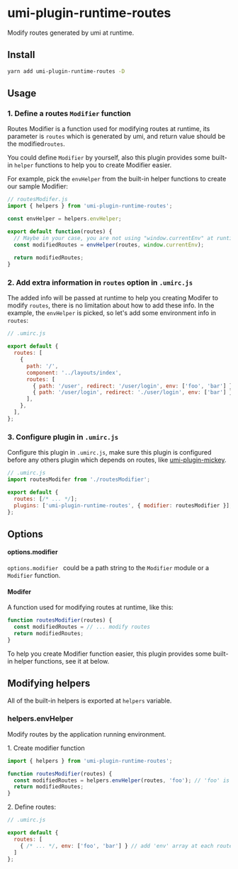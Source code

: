 # umi-plugin-runtime-routes
Modify routes generated by umi at runtime.

## Install

```bash
yarn add umi-plugin-runtime-routes -D
```

## Usage

### 1. Define a routes `Modifier` function

Routes Modifier is a function used for modifying routes at runtime, its parameter is `routes` which is generated by umi, and return value should be the modified`routes`. 

You could define `Modifier` by yourself, also this plugin provides some built-in `helper` functions to help you to create Modifier easier.

For example, pick the `envHelper` from the built-in helper functions to create our sample Modifier:

```javascript
// routesModifer.js
import { helpers } from 'umi-plugin-runtime-routes';

const envHelper = helpers.envHelper;

export default function(routes) {
  // Maybe in your case, you are not using "window.currentEnv" at runtime, this is just a sample
  const modifiedRoutes = envHelper(routes, window.currentEnv);
  
  return modifiedRoutes;
}
```

### 2. Add extra information in `routes` option in `.umirc.js`

The added info will be passed at runtime to help you creating Modifer to modify `routes`, there is no limitation about how to add these info. In the example, the `envHelper` is picked, so let's add some environment info in `routes`:

```javascript
// .umirc.js

export default {
  routes: [
    {
      path: '/',
      component: '../layouts/index',
      routes: [
        { path: '/user', redirect: '/user/login', env: ['foo', 'bar'] },
        { path: '/user/login', redirect: './user/login', env: ['bar'] },
      ],
    },
  ],
};
```

### 3. Configure plugin in `.umirc.js`

Configure this plugin in `.umirc.js`, make sure this plugin is configured before any others plugin which depends on routes, like [umi-plugin-mickey](https://github.com/mickeyjsx/umi-plugin-mickey).

```javascript
// .umirc.js
import routesModifer from './routesModifier';

export default {
  routes: [/* ... */];
  plugins: ['umi-plugin-runtime-routes', { modifier: routesModifier }],
};
```

## Options

#### options.modifier

`options.modifier ` could be a path string to the `Modifier` module or a `Modifier` function.

#### Modifer

A function used for modifying routes at runtime, like this:

```javascript
function routesModifier(routes) {
  const modifiedRoutes = // ... modify routes
  return modifiedRoutes;
}
```

To help you create Modifier function easier, this plugin provides some built-in helper functions, see it at below.

## Modifying helpers

All of the built-in helpers is exported at `helpers` variable.

### helpers.envHelper

Modify routes by the application running environment.

1\. Create modifier function

```javascript
import { helpers } from 'umi-plugin-runtime-routes';

function routesModifier(routes) {
  const modifiedRoutes = helpers.envHelper(routes, 'foo'); // 'foo' is current env
  return modifiedRoutes;
}
```

2\. Define routes:

```javascript
// .umirc.js

export default {
  routes: [
    { /* ... */, env: ['foo', 'bar'] } // add 'env' array at each route
  ]
};
```
